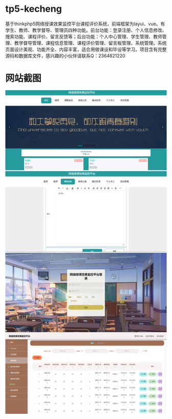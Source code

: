 # tp5-kecheng
基于thinkphp5网络授课效果监控平台课程评价系统，前端框架为layui、vue。有学生、教师、教学督导、管理员四种功能。前台功能：登录注册、个人信息修改、搜索功能、课程评价、留言反馈等；后台功能：个人中心管理、学生管理、教师管理、教学督导管理、课程信息管理、课程评价管理、留言板管理、系统管理。系统页面设计美观、功能齐全、内容丰富，适合用做课设和毕设等学习。项目含有完整源码和数据库文件，感兴趣的小伙伴请联系Q：2364821220
# 网站截图
![image](https://github.com/hzl0898/tp5-kecheng/blob/main/网站首页.png)
![image](https://github.com/hzl0898/tp5-kecheng/blob/main/课程评价.png)
![image](https://github.com/hzl0898/tp5-kecheng/blob/main/后台登录页面.png)
![image](https://github.com/hzl0898/tp5-kecheng/blob/main/课程评价管理.png)
